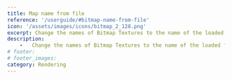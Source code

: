 ```yaml
---
title: Map name from file
reference: '/userguide/#bitmap-name-from-file'
icon: '/assets/images/icons/bitmap_2_128.png'
excerpt: Change the names of Bitmap Textures to the name of the loaded files.
description:
    -   Change the names of Bitmap Textures to the name of the loaded files.
# footer:
# footer_images:
category: Rendering
---
```

